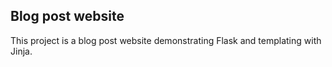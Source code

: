 ## Blog post website
This project is a blog post website demonstrating Flask and templating with Jinja.